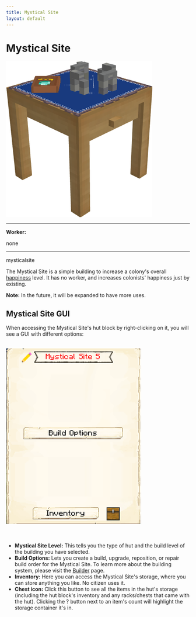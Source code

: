 ```yaml
---
title: Mystical Site
layout: default
---
```

# Mystical Site

<div class="infobox box text-center">
    <img src="../../assets/images/buildings/mysticalsite.png" alt="Mystical Site" />
    <hr />
    <div class="row section-text text-left">
        <div class="col">
        <p><strong>Worker:</strong></p>
        </div>
        <div class="col">
        <p>none</p>
        </div>
    </div>
    <hr />
    <recipe>mysticalsite</recipe>
</div>

The Mystical Site is a simple building to increase a colony's overall [happiness](../../source/systems/happinessandsaturation) level. It has no worker, and increases colonists' happiness just by existing.

**Note:** In the future, it will be expanded to have more uses.

## Mystical Site GUI

When accessing the Mystical Site's hut block by right-clicking on it, you will see a GUI with different options:

<br>
<div class="row">
  <div class="col-sm-12 col-md">
    <img src="../../assets/images/gui/mysticalsitegui.png" class="img-fluid mx-auto" alt="Mystical Site GUI">
  </div>
  <div class="col-sm-12 col-md"><br><br>
      <ul>
      <li><strong>Mystical Site Level:</strong> This tells you the type of hut and the build level of the building you have selected.</li>
      <li><strong>Build Options:</strong> Lets you create a build, upgrade, reposition, or repair build order for the Mystical Site. To learn more about the building system, please visit the <a href="../../source/workers/builder">Builder</a> page.</li>
      <li><strong>Inventory:</strong> Here you can access the Mystical Site's storage, where you can store anything you like. No citizen uses it.</li>
      <li><strong>Chest icon:</strong> Click this button to see all the items in the hut's storage (including the hut block's inventory and any racks/chests that came with the hut). Clicking the ? button next to an item's count will highlight the storage container it's in.</li>
    </ul>
  </div>
</div>  
  <br>
